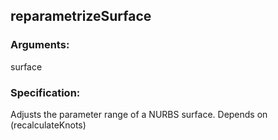 ## reparametrizeSurface
### Arguments: 
surface
### Specification: 
Adjusts the parameter range of a NURBS surface. Depends on (recalculateKnots)
